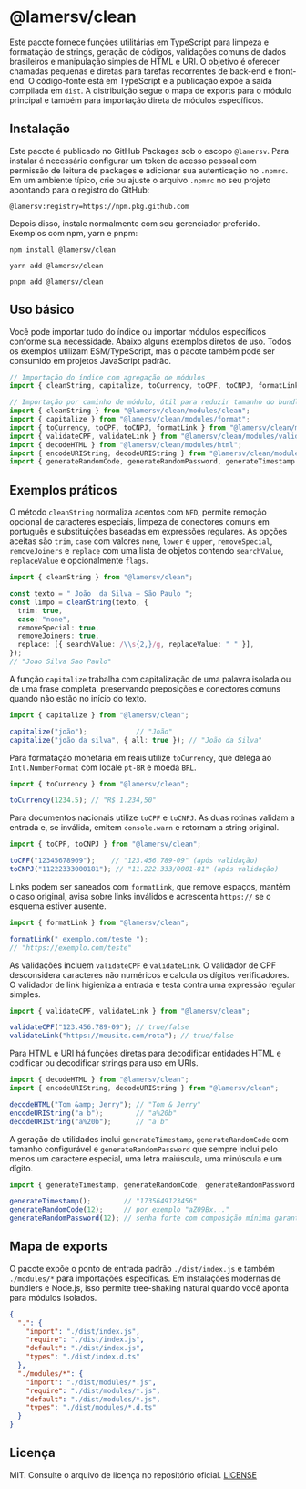 # @lamersv/clean

Este pacote fornece funções utilitárias em TypeScript para limpeza e formatação de strings, geração de códigos, validações comuns de dados brasileiros e manipulação simples de HTML e URI. O objetivo é oferecer chamadas pequenas e diretas para tarefas recorrentes de back-end e front-end. O código-fonte está em TypeScript e a publicação expõe a saída compilada em `dist`. A distribuição segue o mapa de exports para o módulo principal e também para importação direta de módulos específicos.

## Instalação

Este pacote é publicado no GitHub Packages sob o escopo `@lamersv`. Para instalar é necessário configurar um token de acesso pessoal com permissão de leitura de packages e adicionar sua autenticação no `.npmrc`. Em um ambiente típico, crie ou ajuste o arquivo `.npmrc` no seu projeto apontando para o registro do GitHub:

```
@lamersv:registry=https://npm.pkg.github.com
```

Depois disso, instale normalmente com seu gerenciador preferido. Exemplos com npm, yarn e pnpm:

```
npm install @lamersv/clean
```

```
yarn add @lamersv/clean
```

```
pnpm add @lamersv/clean
```

## Uso básico

Você pode importar tudo do índice ou importar módulos específicos conforme sua necessidade. Abaixo alguns exemplos diretos de uso. Todos os exemplos utilizam ESM/TypeScript, mas o pacote também pode ser consumido em projetos JavaScript padrão.

```ts
// Importação do índice com agregação de módulos
import { cleanString, capitalize, toCurrency, toCPF, toCNPJ, formatLink, validateCPF, validateLink, decodeHTML, encodeURIString, decodeURIString, generateRandomCode, generateRandomPassword, generateTimestamp } from "@lamersv/clean";

// Importação por caminho de módulo, útil para reduzir tamanho do bundle
import { cleanString } from "@lamersv/clean/modules/clean";
import { capitalize } from "@lamersv/clean/modules/format";
import { toCurrency, toCPF, toCNPJ, formatLink } from "@lamersv/clean/modules/format";
import { validateCPF, validateLink } from "@lamersv/clean/modules/validate";
import { decodeHTML } from "@lamersv/clean/modules/html";
import { encodeURIString, decodeURIString } from "@lamersv/clean/modules/uri";
import { generateRandomCode, generateRandomPassword, generateTimestamp } from "@lamersv/clean/modules/generate";
```

## Exemplos práticos

O método `cleanString` normaliza acentos com `NFD`, permite remoção opcional de caracteres especiais, limpeza de conectores comuns em português e substituições baseadas em expressões regulares. As opções aceitas são `trim`, `case` com valores `none`, `lower` e `upper`, `removeSpecial`, `removeJoiners` e `replace` com uma lista de objetos contendo `searchValue`, `replaceValue` e opcionalmente `flags`.

```ts
import { cleanString } from "@lamersv/clean";

const texto = " João  da Silva — São Paulo ";
const limpo = cleanString(texto, {
  trim: true,
  case: "none",
  removeSpecial: true,
  removeJoiners: true,
  replace: [{ searchValue: /\\s{2,}/g, replaceValue: " " }],
});
// "Joao Silva Sao Paulo"
```

A função `capitalize` trabalha com capitalização de uma palavra isolada ou de uma frase completa, preservando preposições e conectores comuns quando não estão no início do texto.

```ts
import { capitalize } from "@lamersv/clean";

capitalize("joão");            // "João"
capitalize("joão da silva", { all: true }); // "João da Silva"
```

Para formatação monetária em reais utilize `toCurrency`, que delega ao `Intl.NumberFormat` com locale `pt-BR` e moeda `BRL`.

```ts
import { toCurrency } from "@lamersv/clean";

toCurrency(1234.5); // "R$ 1.234,50"
```

Para documentos nacionais utilize `toCPF` e `toCNPJ`. As duas rotinas validam a entrada e, se inválida, emitem `console.warn` e retornam a string original.

```ts
import { toCPF, toCNPJ } from "@lamersv/clean";

toCPF("12345678909");    // "123.456.789-09" (após validação)
toCNPJ("11222333000181"); // "11.222.333/0001-81" (após validação)
```

Links podem ser saneados com `formatLink`, que remove espaços, mantém o caso original, avisa sobre links inválidos e acrescenta `https://` se o esquema estiver ausente.

```ts
import { formatLink } from "@lamersv/clean";

formatLink(" exemplo.com/teste ");
// "https://exemplo.com/teste"
```

As validações incluem `validateCPF` e `validateLink`. O validador de CPF desconsidera caracteres não numéricos e calcula os dígitos verificadores. O validador de link higieniza a entrada e testa contra uma expressão regular simples.

```ts
import { validateCPF, validateLink } from "@lamersv/clean";

validateCPF("123.456.789-09"); // true/false
validateLink("https://meusite.com/rota"); // true/false
```

Para HTML e URI há funções diretas para decodificar entidades HTML e codificar ou decodificar strings para uso em URIs.

```ts
import { decodeHTML } from "@lamersv/clean";
import { encodeURIString, decodeURIString } from "@lamersv/clean";

decodeHTML("Tom &amp; Jerry"); // "Tom & Jerry"
encodeURIString("a b");        // "a%20b"
decodeURIString("a%20b");      // "a b"
```

A geração de utilidades inclui `generateTimestamp`, `generateRandomCode` com tamanho configurável e `generateRandomPassword` que sempre inclui pelo menos um caractere especial, uma letra maiúscula, uma minúscula e um dígito.

```ts
import { generateTimestamp, generateRandomCode, generateRandomPassword } from "@lamersv/clean";

generateTimestamp();        // "1735649123456"
generateRandomCode(12);     // por exemplo "aZ09Bx..."
generateRandomPassword(12); // senha forte com composição mínima garantida
```

## Mapa de exports

O pacote expõe o ponto de entrada padrão `./dist/index.js` e também `./modules/*` para importações específicas. Em instalações modernas de bundlers e Node.js, isso permite tree-shaking natural quando você aponta para módulos isolados.

```json
{
  ".": {
    "import": "./dist/index.js",
    "require": "./dist/index.js",
    "default": "./dist/index.js",
    "types": "./dist/index.d.ts"
  },
  "./modules/*": {
    "import": "./dist/modules/*.js",
    "require": "./dist/modules/*.js",
    "default": "./dist/modules/*.js",
    "types": "./dist/modules/*.d.ts"
  }
}
```

## Licença

MIT. Consulte o arquivo de licença no repositório oficial. [LICENSE](./LICENSE)
